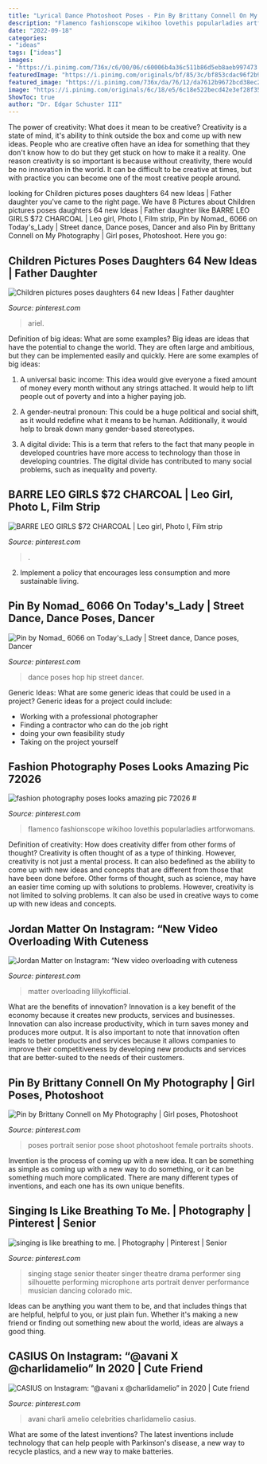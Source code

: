 ```yaml
---
title: "Lyrical Dance Photoshoot Poses - Pin By Brittany Connell On My Photography"
description: "Flamenco fashionscope wikihoo lovethis popularladies artforwomans"
date: "2022-09-18"
categories:
- "ideas"
tags: ["ideas"]
images:
- "https://i.pinimg.com/736x/c6/00/06/c60006b4a36c511b86d5eb8aeb997473.jpg"
featuredImage: "https://i.pinimg.com/originals/bf/85/3c/bf853cdac96f2b94f56fa56b86dc62e2.jpg"
featured_image: "https://i.pinimg.com/736x/da/76/12/da7612b9672bcd38ec29b03cb52b7434--senior-pictures-theater-senior-pics.jpg"
image: "https://i.pinimg.com/originals/6c/18/e5/6c18e522becd42e3ef28f35662a6375d.jpg"
ShowToc: true
author: "Dr. Edgar Schuster III"
---
```



The power of creativity: What does it mean to be creative?
Creativity is a state of mind, it's ability to think outside the box and come up with new ideas. People who are creative often have an idea for something that they don't know how to do but they get stuck on how to make it a reality. One reason creativity is so important is because without creativity, there would be no innovation in the world. It can be difficult to be creative at times, but with practice you can become one of the most creative people around.

	

		
looking for Children pictures poses daughters 64 new Ideas | Father daughter you've came to the right page. We have 8 Pictures about Children pictures poses daughters 64 new Ideas | Father daughter like BARRE LEO GIRLS $72 CHARCOAL | Leo girl, Photo l, Film strip, Pin by Nomad_ 6066 on Today&#039;s_Lady | Street dance, Dance poses, Dancer and also Pin by Brittany Connell on My Photography | Girl poses, Photoshoot. Here you go:
		
    
## Children Pictures Poses Daughters 64 New Ideas | Father Daughter

<img loading=lazy src="https://i.pinimg.com/736x/54/0b/92/540b92f39dd272605c6a9eb649012d5a.jpg" onerror="this.onerror=null;this.src='https://tse2.mm.bing.net/th?id=OIP.ghJ1AxuqhalUZYuOu3AZ-wAAAA&amp;pid=15.1';" alt="Children pictures poses daughters 64 new Ideas | Father daughter">

_Source: pinterest.com_

>ariel. 

	

Definition of big ideas: What are some examples?
Big ideas are ideas that have the potential to change the world. They are often large and ambitious, but they can be implemented easily and quickly. Here are some examples of big ideas:
1. A universal basic income: This idea would give everyone a fixed amount of money every month without any strings attached. It would help to lift people out of poverty and into a higher paying job.

2. A gender-neutral pronoun: This could be a huge political and social shift, as it would redefine what it means to be human. Additionally, it would help to break down many gender-based stereotypes.

3. A digital divide: This is a term that refers to the fact that many people in developed countries have more access to technology than those in developing countries. The digital divide has contributed to many social problems, such as inequality and poverty.

    
## BARRE LEO GIRLS $72 CHARCOAL | Leo Girl, Photo L, Film Strip

<img loading=lazy src="https://i.pinimg.com/736x/c6/00/06/c60006b4a36c511b86d5eb8aeb997473.jpg" onerror="this.onerror=null;this.src='https://tse2.mm.bing.net/th?id=OIP.rrGzGEq0FJPaJOjg-eb4ZwHaLs&amp;pid=15.1';" alt="BARRE LEO GIRLS $72 CHARCOAL | Leo girl, Photo l, Film strip">

_Source: pinterest.com_

>. 

	

2. Implement a policy that encourages less consumption and more sustainable living. 

    
## Pin By Nomad_ 6066 On Today&#039;s_Lady | Street Dance, Dance Poses, Dancer

<img loading=lazy src="https://i.pinimg.com/736x/af/e0/28/afe0289b6ad14b910d5402132299b038--royalty-free-stock-photos-photos-of-models.jpg" onerror="this.onerror=null;this.src='https://tse2.mm.bing.net/th?id=OIP.zK3NWAokmr_FV6TkIppNJwHaLG&amp;pid=15.1';" alt="Pin by Nomad_ 6066 on Today&#039;s_Lady | Street dance, Dance poses, Dancer">

_Source: pinterest.com_

>dance poses hop hip street dancer. 

	

Generic Ideas: What are some generic ideas that could be used in a project?
Generic ideas for a project could include: 
- Working with a professional photographer 
- Finding a contractor who can do the job right 
- doing your own feasibility study 
- Taking on the project yourself

    
## Fashion Photography Poses Looks Amazing Pic 72026 #

<img loading=lazy src="https://i.pinimg.com/originals/bf/85/3c/bf853cdac96f2b94f56fa56b86dc62e2.jpg" onerror="this.onerror=null;this.src='https://tse1.mm.bing.net/th?id=OIP.HOz4Ma8AkPvBSpjUwlwt3AHaLG&amp;pid=15.1';" alt="fashion photography poses looks amazing pic 72026 #">

_Source: pinterest.com_

>flamenco fashionscope wikihoo lovethis popularladies artforwomans. 

	

Definition of creativity: How does creativity differ from other forms of thought?
Creativity is often thought of as a type of thinking. However, creativity is not just a mental process. It can also bedefined as the ability to come up with new ideas and concepts that are different from those that have been done before. Other forms of thought, such as science, may have an easier time coming up with solutions to problems. However, creativity is not limited to solving problems. It can also be used in creative ways to come up with new ideas and concepts.

    
## Jordan Matter On Instagram: “New Video Overloading With Cuteness

<img loading=lazy src="https://i.pinimg.com/736x/94/92/4f/94924fac9c2b4cde8c9c72a8e1e97e3b.jpg" onerror="this.onerror=null;this.src='https://tse3.mm.bing.net/th?id=OIP.XYnvcIk7YOACVzFfflaMGQHaGc&amp;pid=15.1';" alt="Jordan Matter on Instagram: “New video overloading with cuteness">

_Source: pinterest.com_

>matter overloading lillykofficial. 

	

What are the benefits of innovation?
Innovation is a key benefit of the economy because it creates new products, services and businesses. Innovation can also increase productivity, which in turn saves money and produces more output. It is also important to note that innovation often leads to better products and services because it allows companies to improve their competitiveness by developing new products and services that are better-suited to the needs of their customers.

    
## Pin By Brittany Connell On My Photography | Girl Poses, Photoshoot

<img loading=lazy src="https://i.pinimg.com/originals/6c/18/e5/6c18e522becd42e3ef28f35662a6375d.jpg" onerror="this.onerror=null;this.src='https://tse2.mm.bing.net/th?id=OIP.cYt2R6XoVmHcWclo4thFTgHaLs&amp;pid=15.1';" alt="Pin by Brittany Connell on My Photography | Girl poses, Photoshoot">

_Source: pinterest.com_

>poses portrait senior pose shoot photoshoot female portraits shoots. 

	

Invention is the process of coming up with a new idea. It can be something as simple as coming up with a new way to do something, or it can be something much more complicated. There are many different types of inventions, and each one has its own unique benefits.

    
## Singing Is Like Breathing To Me. | Photography | Pinterest | Senior

<img loading=lazy src="https://i.pinimg.com/736x/da/76/12/da7612b9672bcd38ec29b03cb52b7434--senior-pictures-theater-senior-pics.jpg" onerror="this.onerror=null;this.src='https://tse3.mm.bing.net/th?id=OIP.DQtc6pGJjN_PHlzpk2azfwAAAA&amp;pid=15.1';" alt="singing is like breathing to me. | Photography | Pinterest | Senior">

_Source: pinterest.com_

>singing stage senior theater singer theatre drama performer sing silhouette performing microphone arts portrait denver performance musician dancing colorado mic. 

	

Ideas can be anything you want them to be, and that includes things that are helpful, helpful to you, or just plain fun. Whether it's making a new friend or finding out something new about the world, ideas are always a good thing.

    
## CASIUS On Instagram: “@avani X @charlidamelio” In 2020 | Cute Friend

<img loading=lazy src="https://i.pinimg.com/736x/54/cd/a9/54cda9a9235fc708633484cf8f2102a3.jpg" onerror="this.onerror=null;this.src='https://tse3.mm.bing.net/th?id=OIP.-iqWd45zD3Z9qamD8sYpygHaNK&amp;pid=15.1';" alt="CASIUS on Instagram: “@avani x @charlidamelio” in 2020 | Cute friend">

_Source: pinterest.com_

>avani charli amelio celebrities charlidamelio casius. 

	

What are some of the latest inventions?
The latest inventions include technology that can help people with Parkinson's disease, a new way to recycle plastics, and a new way to make batteries.


